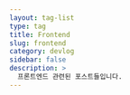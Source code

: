 ```yaml
---
layout: tag-list
type: tag
title: Frontend
slug: frontend
category: devlog
sidebar: false
description: >
  프론트엔드 관련된 포스트들입니다.
---
```

